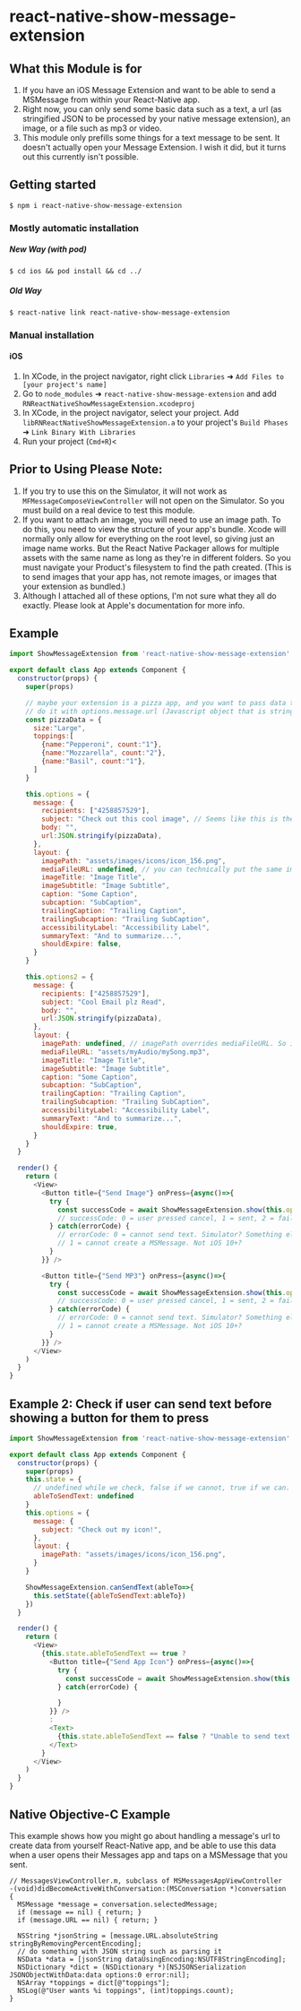 
# react-native-show-message-extension

## What this Module is for
1. If you have an iOS Message Extension and want to be able to send a MSMessage from within your React-Native app.
2. Right now, you can only send some basic data such as a text, a url (as stringified JSON to be processed by your native message extension), an image, or a file such as mp3 or video.
3. This module only prefills some things for a text message to be sent. It doesn't actually open your Message Extension. I wish it did, but it turns out this currently isn't possible.

## Getting started

`$ npm i react-native-show-message-extension`

### Mostly automatic installation

##### New Way (with pod)
`$ cd ios && pod install && cd ../`

##### Old Way
`$ react-native link react-native-show-message-extension`

### Manual installation


#### iOS

1. In XCode, in the project navigator, right click `Libraries` ➜ `Add Files to [your project's name]`
2. Go to `node_modules` ➜ `react-native-show-message-extension` and add `RNReactNativeShowMessageExtension.xcodeproj`
3. In XCode, in the project navigator, select your project. Add `libRNReactNativeShowMessageExtension.a` to your project's `Build Phases` ➜ `Link Binary With Libraries`
4. Run your project (`Cmd+R`)<

## Prior to Using Please Note:
1. If you try to use this on the Simulator, it will not work as ```MFMessageComposeViewController``` will not open on the Simulator. So you must build on a real device to test this module.
2. If you want to attach an image, you will need to use an image path. To do this, you need to view the structure of your app's bundle. Xcode will normally only allow for everything on the root level, so giving just an image name works. But the React Native Packager allows for multiple assets with the same name as long as they're in different folders. So you must navigate your Product's filesystem to find the path created. (This is to send images that your app has, not remote images, or images that your extension as bundled.)
3. Although I attached all of these options, I'm not sure what they all do exactly. Please look at Apple's documentation for more info.

## Example
```javascript
import ShowMessageExtension from 'react-native-show-message-extension'

export default class App extends Component {
  constructor(props) {
    super(props)

    // maybe your extension is a pizza app, and you want to pass data that your app can handle.
    // do it with options.message.url (Javascript object that is stringified)
    const pizzaData = {
      size:"Large",
      toppings:[
        {name:"Pepperoni", count:"1"},
        {name:"Mozzarella", count:"2"},
        {name:"Basil", count:"1"},
      ]
    }

    this.options = {
      message: {
        recipients: ["4258857529"],
        subject: "Check out this cool image", // Seems like this is the message that shows in the text
        body: "",
        url:JSON.stringify(pizzaData),
      },
      layout: {
        imagePath: "assets/images/icons/icon_156.png",
        mediaFileURL: undefined, // you can technically put the same imagePath here instead of above and it'll work the same, But here you can add other assets like audio or video instead.
        imageTitle: "Image Title",
        imageSubtitle: "Image Subtitle",
        caption: "Some Caption",
        subcaption: "SubCaption",
        trailingCaption: "Trailing Caption",
        trailingSubcaption: "Trailing SubCaption",
        accessibilityLabel: "Accessibility Label",
        summaryText: "And to summarize...",
        shouldExpire: false,
      }
    }

    this.options2 = {
      message: {
        recipients: ["4258857529"],
        subject: "Cool Email plz Read",
        body: "",
        url:JSON.stringify(pizzaData),
      },
      layout: {
        imagePath: undefined, // imagePath overrides mediaFileURL. So if you have both, only the image will show.
        mediaFileURL: "assets/myAudio/mySong.mp3",
        imageTitle: "Image Title",
        imageSubtitle: "Image Subtitle",
        caption: "Some Caption",
        subcaption: "SubCaption",
        trailingCaption: "Trailing Caption",
        trailingSubcaption: "Trailing SubCaption",
        accessibilityLabel: "Accessibility Label",
        summaryText: "And to summarize...",
        shouldExpire: true,
      }
    }
  }

  render() {
    return (
      <View>
        <Button title={"Send Image"} onPress={async()=>{
          try {
            const successCode = await ShowMessageExtension.show(this.options)
            // successCode: 0 = user pressed cancel, 1 = sent, 2 = failed
          } catch(errorCode) {
            // errorCode: 0 = cannot send text. Simulator? Something else?
            // 1 = cannot create a MSMessage. Not iOS 10+?
          }
        }} />

        <Button title={"Send MP3"} onPress={async()=>{
          try {
            const successCode = await ShowMessageExtension.show(this.options2)
            // successCode: 0 = user pressed cancel, 1 = sent, 2 = failed
          } catch(errorCode) {
            // errorCode: 0 = cannot send text. Simulator? Something else?
            // 1 = cannot create a MSMessage. Not iOS 10+?
          }
        }} />
      </View>
    )
  }
}
```





## Example 2: Check if user can send text before showing a button for them to press
```javascript
import ShowMessageExtension from 'react-native-show-message-extension'

export default class App extends Component {
  constructor(props) {
    super(props)
    this.state = {
      // undefined while we check, false if we cannot, true if we can.
      ableToSendText: undefined
    }
    this.options = {
      message: {
        subject: "Check out my icon!",
      },
      layout: {
        imagePath: "assets/images/icons/icon_156.png",
      }
    }

    ShowMessageExtension.canSendText(ableTo=>{
      this.setState({ableToSendText:ableTo})
    })
  }

  render() {
    return (
      <View>
        {this.state.ableToSendText == true ?
          <Button title={"Send App Icon"} onPress={async()=>{
            try {
              const successCode = await ShowMessageExtension.show(this.options)
            } catch(errorCode) {

            }
          }} />
          :
          <Text>
            {this.state.ableToSendText == false ? "Unable to send text using this device" : "..."}
          </Text>
        }
      </View>
    )
  }
}
```

## Native Objective-C Example
This example shows how you might go about handling a message's url to create data from yourself React-Native app, and be able to use this data when a user opens their Messages app and taps on a MSMessage that you sent.
```objc
// MessagesViewController.m, subclass of MSMessagesAppViewController
-(void)didBecomeActiveWithConversation:(MSConversation *)conversation {
  MSMessage *message = conversation.selectedMessage;
  if (message == nil) { return; }
  if (message.URL == nil) { return; }

  NSString *jsonString = [message.URL.absoluteString stringByRemovingPercentEncoding];
  // do something with JSON string such as parsing it
  NSData *data = [jsonString dataUsingEncoding:NSUTF8StringEncoding];
  NSDictionary *dict = (NSDictionary *)[NSJSONSerialization JSONObjectWithData:data options:0 error:nil];
  NSArray *toppings = dict[@"toppings"];
  NSLog(@"User wants %i toppings", (int)toppings.count);
}
```
